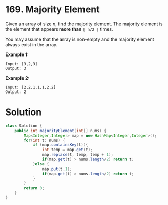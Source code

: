 # 169.  Majority Element

Given an array of size *n*, find the majority element. The majority element is the element that appears **more than** `⌊ n/2 ⌋` times.

You may assume that the array is non-empty and the majority element always exist in the array.

**Example 1:**

```
Input: [3,2,3]
Output: 3
```

**Example 2:**

```
Input: [2,2,1,1,1,2,2]
Output: 2
```

# Solution

```Java
class Solution {
    public int majorityElement(int[] nums) {
        Map<Integer,Integer> map = new HashMap<Integer,Integer>();
        for(int t: nums) {
            if (map.containsKey(t)){
                int temp = map.get(t);
                map.replace(t, temp, temp + 1);
                if(map.get(t) > nums.length/2) return t;
            }else {
                map.put(t,1);
                if(map.get(t) > nums.length/2) return t;
            }
        }
        return 0;
    }
}
```

